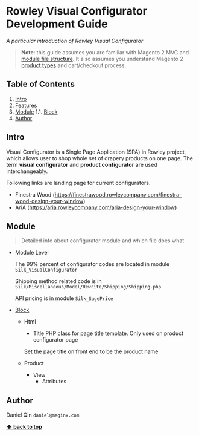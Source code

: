 # Rowley Visual Configurator Development Guide

*A particular introduction of Rowley Visual Configurator*

> **Note**: this guide assumes you are familiar with Magento 2 MVC and [module file structure](https://devdocs.magento.com/guides/v2.3/extension-dev-guide/build/module-file-structure.html). It also assumes you understand Magento 2 [product types](https://docs.magento.com/m2/ee/user_guide/catalog/product-types.html) and cart/checkout process.


## Table of Contents

  1. [Intro](#intro)
  1. [Features](#features)
  1. [Module](#module)
    1.1. [Block](#module-block)
  1. [Author](#author)


## Intro

  Visual Configurator is a Single Page Application (SPA) in Rowley project, which allows user to shop whole set of drapery products on one page. The term **visual configurator** and **product configurator** are used interchangeably.
  
  Following links are landing page for current configurators.
  - Finestra Wood (https://finestrawood.rowleycompany.com/finestra-wood-design-your-window)
  - AriA (https://aria.rowleycompany.com/aria-design-your-window)


## Module

  > Detailed info about configurator module and which file does what

  - Module Level
  
    The 99% percent of configurator codes are located in module `Silk_VisualConfigurator`
    
    Shipping method related code is in `Silk/Miscellaneous/Model/Rewrite/Shipping/Shipping.php`
    
    API pricing is in module `Silk_SagePrice`
    

  <a name="module-block"></a>
  - [Block](#module-block)
  
    - Html
      - Title
      PHP class for page title template. Only used on product configurator page
      
      Set the page title on front end to be the product name
  
    - Product
      - View
        - Attributes

## Author

  Daniel Qin
  `daniel@maginx.com`
  
**[⬆ back to top](#table-of-contents)**
